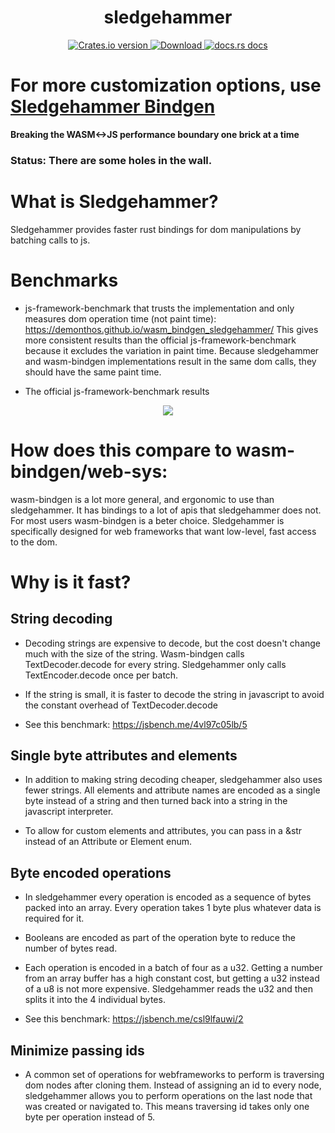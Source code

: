 <div align="center">
  <h1>sledgehammer</h1>
</div>
<div align="center">
  <!-- Crates version -->
  <a href="https://crates.io/crates/sledgehammer">
    <img src="https://img.shields.io/crates/v/sledgehammer.svg?style=flat-square"
    alt="Crates.io version" />
  </a>
  <!-- Downloads -->
  <a href="https://crates.io/crates/sledgehammer">
    <img src="https://img.shields.io/crates/d/sledgehammer.svg?style=flat-square"
      alt="Download" />
  </a>
  <!-- docs -->
  <a href="https://docs.rs/sledgehammer">
    <img src="https://img.shields.io/badge/docs-latest-blue.svg?style=flat-square"
      alt="docs.rs docs" />
  </a>
</div>

# For more customization options, use [Sledgehammer Bindgen](https://github.com/Demonthos/sledgehammer_bindgen)

**Breaking the WASM<->JS performance boundary one brick at a time**
### Status: There are some holes in the wall.

# What is Sledgehammer?
Sledgehammer provides faster rust bindings for dom manipulations by batching calls to js.

# Benchmarks

- js-framework-benchmark that trusts the implementation and only measures dom operation time (not paint time):
https://demonthos.github.io/wasm_bindgen_sledgehammer/
This gives more consistent results than the official js-framework-benchmark because it excludes the variation in paint time. Because sledgehammer and wasm-bindgen implementations result in the same dom calls, they should have the same paint time.

- The official js-framework-benchmark results
<div align="center">
  <img src="https://user-images.githubusercontent.com/66571940/211176289-e3c5dbbd-9ad4-4666-b09e-35780bca7229.png" />
</div>

# How does this compare to wasm-bindgen/web-sys:
wasm-bindgen is a lot more general, and ergonomic to use than sledgehammer. It has bindings to a lot of apis that sledgehammer does not. For most users wasm-bindgen is a beter choice. Sledgehammer is specifically designed for web frameworks that want low-level, fast access to the dom.

# Why is it fast?

## String decoding

- Decoding strings are expensive to decode, but the cost doesn't change much with the size of the string. Wasm-bindgen calls TextDecoder.decode for every string. Sledgehammer only calls TextEncoder.decode once per batch.

- If the string is small, it is faster to decode the string in javascript to avoid the constant overhead of TextDecoder.decode

- See this benchmark: https://jsbench.me/4vl97c05lb/5

## Single byte attributes and elements

- In addition to making string decoding cheaper, sledgehammer also uses fewer strings. All elements and attribute names are encoded as a single byte instead of a string and then turned back into a string in the javascript interpreter.

- To allow for custom elements and attributes, you can pass in a &str instead of an Attribute or Element enum.

## Byte encoded operations

- In sledgehammer every operation is encoded as a sequence of bytes packed into an array. Every operation takes 1 byte plus whatever data is required for it.

- Booleans are encoded as part of the operation byte to reduce the number of bytes read.

- Each operation is encoded in a batch of four as a u32. Getting a number from an array buffer has a high constant cost, but getting a u32 instead of a u8 is not more expensive. Sledgehammer reads the u32 and then splits it into the 4 individual bytes.

- See this benchmark: https://jsbench.me/csl9lfauwi/2

## Minimize passing ids

- A common set of operations for webframeworks to perform is traversing dom nodes after cloning them. Instead of assigning an id to every node, sledgehammer allows you to perform operations on the last node that was created or navigated to. This means traversing id takes only one byte per operation instead of 5.
